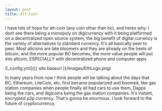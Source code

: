 ```yaml
---
layout: post
title: Alt-Coin 
---
```


I have lots of hope for alt-coin (any coin other than bc), and heres why:
I dont see there being a monopoly on digicurrency with it being platformed on a decentralized open source system; the big benefit of
digital currency is the variety of alternatives to standard currency. It's all basically peer to peer. 
Most altcoins are late bloomers and they are already on the heels of bitcoin, and the more popular BC becomes, the more value 
people will put into altcoin, ESPECIALLY with decentralized phone and computer apps.

![_config.yml]({{ site.baseurl }}/images/EthLogo.png)

In many years from now I think people will be talking about the days that BC, Ethereum, LiteCoin, etc, first became popularized and 
boomed, like gas station companies when people finally all had cars to use them, Dapps being the cars, and digicoins being the gas station 
companies. It's instant, encrypted p2p currency. That's gonna be enormous. I look forward to the future of cryptocurrency.

